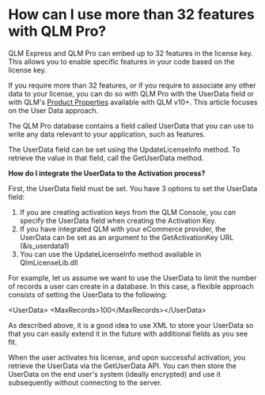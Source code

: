 # How can I use more than 32 features with QLM Pro?

QLM Express and QLM Pro can embed up to 32 features in the license key.\
This allows you to enable specific features in your code based on the license key.

If you require more than 32 features, or if you require to associate any other data to your license, you can do so with QLM Pro with the UserData field or with QLM's [Product Properties](../fundamental-concepts/product-properties/) available with QLM v10+. This article focuses on the User Data approach.

The QLM Pro database contains a field called UserData that you can use to write any data relevant to your application, such as features.

The UserData field can be set using the UpdateLicenseInfo method. To retrieve the value in that field, call the GetUserData method.

&#x20;

**How do I integrate the UserData to the Activation process?**

First, the UserData field must be set. You have 3  options to set the UserData field:

1. If you are creating activation keys from the QLM Console, you can specify the UserData field when creating the Activation Key.
2. If you have integrated QLM with your eCommerce provider, the UserData can be set as an argument to the GetActivationKey URL (\&is\_userdata1)
3. You can use the UpdateLicenseInfo method available in QlmLicenseLib.dll

&#x20;

For example, let us assume we want to use the UserData to limit the number of records a user can create in a database. In this case, a flexible approach consists of setting the UserData to the following:

\<UserData> \<MaxRecords>100\</MaxRecords>\</UserData>

As described above, it is a good idea to use XML to store your UserData so that you can easily extend it in the future with additional fields as you see fit.

When the user activates his license, and upon successful activation, you retrieve the UserData via the GetUserData API. You can then store the UserData on the end user's system (ideally encrypted) and use it subsequently without connecting to the server.
